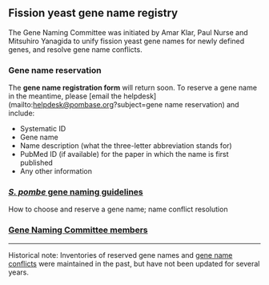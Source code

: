 ## Fission yeast gene name registry

The Gene Naming Committee was initiated by Amar Klar, Paul Nurse and
Mitsuhiro Yanagida to unify fission yeast gene names for newly defined
genes, and resolve gene name conflicts.

<!--
### [Gene name reservation form](registration-form)g
-->

### Gene name reservation

The **gene name registration form** will return soon. To reserve a
gene name in the meantime, please 
[email the helpdesk](mailto:helpdesk@pombase.org?subject=gene name reservation)
and include:

 -  Systematic ID
 -  Gene name
 -  Name description (what the three-letter abbreviation stands for)
 -  PubMed ID (if available) for the paper in which the name is first published
 -  Any other information

### [*S. pombe* gene naming guidelines](gene-names/gene-naming-guidelines)

How to choose and reserve a gene name; name conflict resolution

### [Gene Naming Committee members](gene-names/gene-naming-committee-members)

-----

Historical note: Inventories of reserved gene names and 
[gene name conflicts](gene-names/gene-name-conflicts) were maintained
in the past, but have not been updated for several years.


